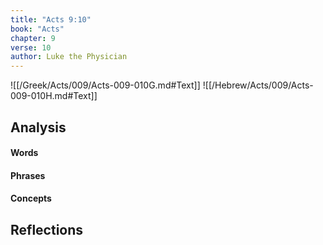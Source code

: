 ```yaml
---
title: "Acts 9:10"
book: "Acts"
chapter: 9
verse: 10
author: Luke the Physician
---
```

![[/Greek/Acts/009/Acts-009-010G.md#Text]]
![[/Hebrew/Acts/009/Acts-009-010H.md#Text]]

## Analysis

#### Words

#### Phrases

#### Concepts

## Reflections
